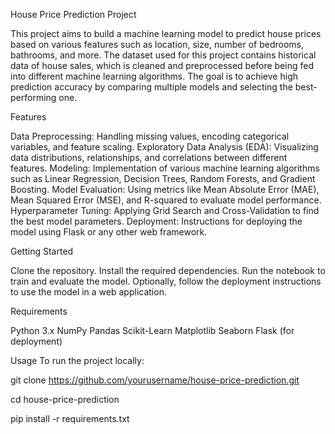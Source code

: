 House Price Prediction Project

This project aims to build a machine learning model to predict house prices based on various features such as location, size, number of bedrooms, bathrooms, and more. The dataset used for this project contains historical data of house sales, which is cleaned and preprocessed before being fed into different machine learning algorithms. The goal is to achieve high prediction accuracy by comparing multiple models and selecting the best-performing one.

Features

Data Preprocessing: Handling missing values, encoding categorical variables, and feature scaling.
Exploratory Data Analysis (EDA): Visualizing data distributions, relationships, and correlations between different features.
Modeling: Implementation of various machine learning algorithms such as Linear Regression, Decision Trees, Random Forests, and Gradient Boosting.
Model Evaluation: Using metrics like Mean Absolute Error (MAE), Mean Squared Error (MSE), and R-squared to evaluate model performance.
Hyperparameter Tuning: Applying Grid Search and Cross-Validation to find the best model parameters.
Deployment: Instructions for deploying the model using Flask or any other web framework.

Getting Started

Clone the repository.
Install the required dependencies.
Run the notebook to train and evaluate the model.
Optionally, follow the deployment instructions to use the model in a web application.


Requirements

Python 3.x
NumPy
Pandas
Scikit-Learn
Matplotlib
Seaborn
Flask (for deployment)

Usage
To run the project locally:

git clone https://github.com/yourusername/house-price-prediction.git

cd house-price-prediction

pip install -r requirements.txt
